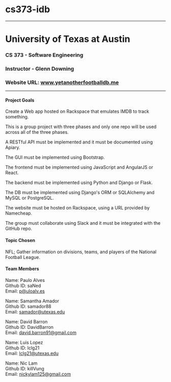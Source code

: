 # cs373-idb
---------------------------------------------
# University of Texas at Austin

### CS 373 - Software Engineering
### Instructor - Glenn Downing

### Website URL: www.yetanotherfootballdb.me
---------------------------------------------

#### Project Goals

Create a Web app hosted on Rackspace that emulates IMDB to track something.

This is a group project with three phases and only one repo will be used across all of the three phases.

A RESTful API must be implemented and it must be documented using Apiary.

The GUI must be implemented using Bootstrap.

The frontend must be implemented using JavaScript and AngularJS or React.

The backend must be implemented using Python and Django or Flask.

The DB must be implemented using Django's ORM or SQLAlchemy and MySQL or PostgreSQL.

The website must be hosted on Rackspace, using a URL provided by Namecheap.

The group must collaborate using Slack and it must be integrated with the GitHub repo.

#### Topic Chosen

NFL; Gather information on divisions, teams, and players of the National Football League.

#### Team Members

Name: Paulo Alves<br>
Github ID: saNed<br>
Email: p@uloalv.es<br>

Name: Samantha Amador<br>
Github ID: samador88<br>
Email: samador@utexas.edu<br>

Name: David Barron<br>
Github ID: DavidBarron<br>
Email: david.barron91@gmail.com<br>

Name: Luis Lopez<br>
Github ID: lclg21<br>
Email: lclg21@utexas.edu<br>

Name: Nic Lam<br>
Github ID: killVung<br>
Email: nickylam125@gmail.com<br>
